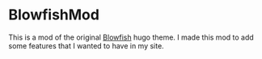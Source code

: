 # BlowfishMod

This is a mod of the original [Blowfish](https://github.com/nunocoracao/blowfish/) hugo theme.
I made this mod to add some features that I wanted to have in my site.
